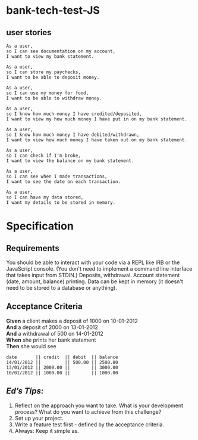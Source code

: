 # bank-tech-test-JS
## user stories

```
As a user, 
so I can see documentation on my account, 
I want to view my bank statement.
```

```
As a user, 
so I can store my paychecks,
I want to be able to deposit money.
```

```
As a user, 
so I can use my money for food, 
I want to be able to withdraw money.
```

```
As a user,
so I know how much money I have credited/deposited,
I want to view my how much money I have put in on my bank statement.
```

```
As a user, 
so I know how much money I have debited/withdrawn, 
I want to view how much money I have taken out on my bank statement.
```

```
As a user,
so I can check if I'm broke, 
I want to view the balance on my bank statement. 
```

```
As a user, 
so I can see when I made transactions, 
I want to see the date on each transaction. 
```

```
As a user, 
so I can have my data stored, 
I want my details to be stored in memory.
```

# Specification 

## Requirements

You should be able to interact with your code via a REPL like IRB or the JavaScript console. (You don't need to implement a command line interface that takes input from STDIN.)
Deposits, withdrawal.
Account statement (date, amount, balance) printing.
Data can be kept in memory (it doesn't need to be stored to a database or anything).

## Acceptance Criteria 
**Given** a client makes a deposit of 1000 on 10-01-2012  
**And** a deposit of 2000 on 13-01-2012  
**And** a withdrawal of 500 on 14-01-2012  
**When** she prints her bank statement  
**Then** she would see
```
date       || credit  || debit  || balance
14/01/2012 ||         || 500.00 || 2500.00
13/01/2012 || 2000.00 ||        || 3000.00
10/01/2012 || 1000.00 ||        || 1000.00
```

## *Ed’s Tips:*
1. Reflect on the approach you want to take. What is your development process? What do you want to achieve from this challenge?
2. Set up your project.
3. Write a feature test first - defined by the acceptance criteria.
4. Always: Keep it simple as.

